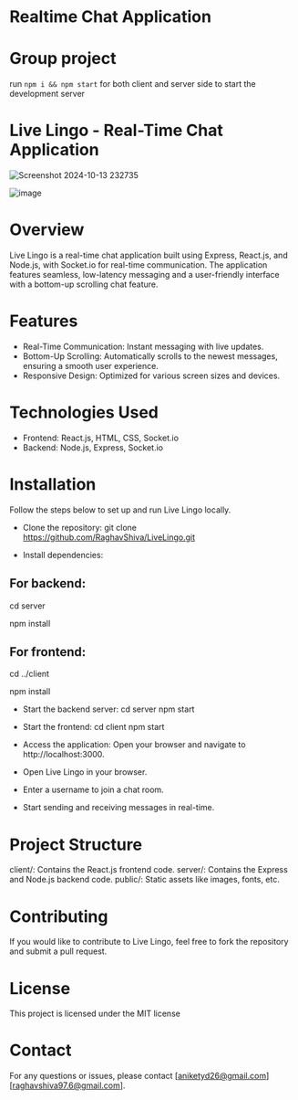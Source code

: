 # Realtime Chat Application
# Group project
 run ```npm i && npm start``` for both client and server side to start the development server
# Live Lingo - Real-Time Chat Application
![Screenshot 2024-10-13 232735](https://github.com/user-attachments/assets/19a73813-335d-49f9-87d0-48856a631817)

![image](https://github.com/user-attachments/assets/083cbfb6-9b97-4994-a462-a545b660fbdf)

# Overview
Live Lingo is a real-time chat application built using Express, React.js, and Node.js, with Socket.io for real-time communication.
The application features seamless, low-latency messaging and a user-friendly interface with a bottom-up scrolling chat feature.

# Features
- Real-Time Communication: Instant messaging with live updates.
- Bottom-Up Scrolling: Automatically scrolls to the newest messages, ensuring a smooth user experience.
- Responsive Design: Optimized for various screen sizes and devices.

# Technologies Used

- Frontend: React.js, HTML, CSS, Socket.io
- Backend: Node.js, Express, Socket.io

# Installation
Follow the steps below to set up and run Live Lingo locally.

- Clone the repository:  git clone https://github.com/RaghavShiva/LiveLingo.git

- Install dependencies:

## For backend:

   cd server
   
   npm install

## For frontend:

   cd ../client
   
   npm install

- Start the backend server:
cd server
npm start

- Start the frontend:
cd client
npm start

- Access the application:
Open your browser and navigate to http://localhost:3000.

- Open Live Lingo in your browser.
- Enter a username to join a chat room.
- Start sending and receiving messages in real-time.

# Project Structure
client/: Contains the React.js frontend code.
server/: Contains the Express and Node.js backend code.
public/: Static assets like images, fonts, etc.

# Contributing
If you would like to contribute to Live Lingo, feel free to fork the repository and submit a pull request.

# License
This project is licensed under the MIT license 

# Contact
For any questions or issues, please contact [aniketyd26@gmail.com] [raghavshiva97.6@gmail.com].







